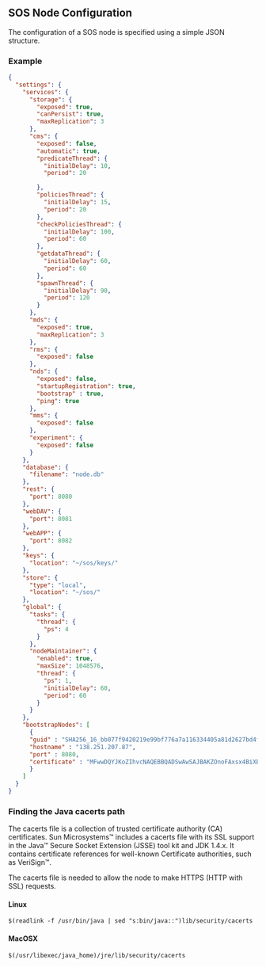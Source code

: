 ## SOS Node Configuration

The configuration of a SOS node is specified using a simple JSON structure.


### Example

```json
{
  "settings": {
    "services": {
      "storage": {
        "exposed": true,
        "canPersist": true,
        "maxReplication": 3
      },
      "cms": {
        "exposed": false,
        "automatic": true,
        "predicateThread": {
          "initialDelay": 10,
          "period": 20

        },
        "policiesThread": {
          "initialDelay": 15,
          "period": 20
        },
        "checkPoliciesThread": {
          "initialDelay": 100,
          "period": 60
        },
        "getdataThread": {
          "initialDelay": 60,
          "period": 60
        },
        "spawnThread": {
          "initialDelay": 90,
          "period": 120
        }
      },
      "mds": {
        "exposed": true,
        "maxReplication": 3
      },
      "rms": {
        "exposed": false
      },
      "nds": {
        "exposed": false,
        "startupRegistration": true,
        "bootstrap" : true,
        "ping": true
      },
      "mms": {
        "exposed": false
      },
      "experiment": {
        "exposed": false
      }
    },
    "database": {
      "filename": "node.db"
    },
    "rest": {
      "port": 8080
    },
    "webDAV": {
      "port": 8081
    },
    "webAPP": {
      "port": 8082
    },
    "keys": {
      "location": "~/sos/keys/"
    },
    "store": {
      "type": "local",
      "location": "~/sos/"
    },
    "global": {
      "tasks": {
        "thread": {
          "ps": 4
        }
      },
      "nodeMaintainer": {
        "enabled": true,
        "maxSize": 1048576,
        "thread": {
          "ps": 1,
          "initialDelay": 60,
          "period": 60
        }
      }
    },
    "bootstrapNodes": [
      {
      "guid" : "SHA256_16_bb077f9420219e99bf776a7a116334405a81d2627bd4f87288259607f05d1615",
      "hostname" : "138.251.207.87",
      "port" : 8080,
      "certificate" : "MFwwDQYJKoZIhvcNAQEBBQADSwAwSAJBAKZOnoFAxsx4BiXBKzeJISOv5q5XTSpPZRCmYGg+59VctY1xeYS7NEkEmbk/Sa8y5chrZttN5CggdBJBIFGgMU0CAwEAAQ=="
      }
    ]
  }
}
```


### Finding the Java cacerts path

The cacerts file is a collection of trusted certificate authority (CA) certificates.
Sun Microsystems™ includes a cacerts file with its SSL support in the Java™ Secure Socket Extension (JSSE) tool kit and JDK 1.4.x.
It contains certificate references for well-known Certificate authorities, such as VeriSign™.

The cacerts file is needed to allow the node to make HTTPS (HTTP with SSL) requests.

#### Linux

`$(readlink -f /usr/bin/java | sed "s:bin/java::")lib/security/cacerts`

#### MacOSX

`$(/usr/libexec/java_home)/jre/lib/security/cacerts`
